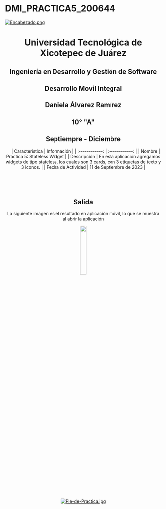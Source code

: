 # DMI_PRACTICA5_200644


[![Encabezado.png](https://i.postimg.cc/PJKtvHNC/Encabezado.png)](https://postimg.cc/K3kXCdPb)

<div align="center">
  
# Universidad Tecnológica de Xicotepec de Juárez

## Ingeniería en Desarrollo y Gestión de Software

## Desarrollo Movil Integral

## Daniela Álvarez Ramírez
 
## 10° "A"

## Septiempre - Diciembre


&nbsp;
&nbsp;
|  Característica |  Información |
| :------------: | :------------: |
| Nombre  |  Práctica 5: Stateless Widget |
| Descripción  |  En esta aplicación agregamos widgets de tipo stateless, los cuales son 3 cards, con 3 etiquetas de texto y 3 iconos.  |
|  Fecha de Actividad  |  11 de Septiembre de 2023  |

&nbsp;
&nbsp;

&nbsp;
&nbsp;

## Salida

La siguiente imagen es el resultado en aplicación móvil, lo que se muestra al abrir la aplicación
<p align="center">
<img src="https://github.com/Daniela06112002/DMI_PRACTICA5_200644/blob/main/screenshots/practica5.jpg" width="20%"/>
</p>



<br>
<br>
<br>
<br>

[![Pie-de-Practica.jpg](https://i.postimg.cc/MKKZ2nrV/Pie-de-Practica.jpg)](https://postimg.cc/WtCc01V1)
